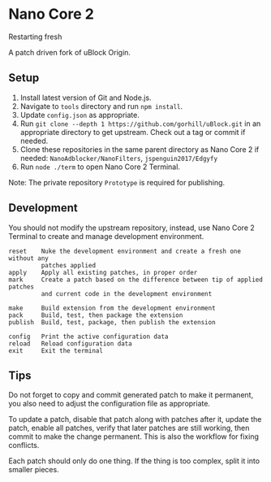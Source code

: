 # Nano Core 2

Restarting fresh

A patch driven fork of uBlock Origin.

## Setup

1. Install latest version of Git and Node.js.
2. Navigate to `tools` directory and run `npm install`.
3. Update `config.json` as appropriate.
4. Run `git clone --depth 1 https://github.com/gorhill/uBlock.git` in an
   appropriate directory to get upstream. Check out a tag or commit if needed.
5. Clone these repositories in the same parent directory as Nano Core 2 if
   needed: `NanoAdblocker/NanoFilters`, `jspenguin2017/Edgyfy`
6. Run `node ./term` to open Nano Core 2 Terminal.

Note: The private repository `Prototype` is required for publishing.

## Development

You should not modify the upstream repository, instead, use Nano Core 2
Terminal to create and manage development environment.

```
reset    Nuke the development environment and create a fresh one without any
         patches applied
apply    Apply all existing patches, in proper order
mark     Create a patch based on the difference between tip of applied patches
         and current code in the development environment

make     Build extension from the development environment
pack     Build, test, then package the extension
publish  Build, test, package, then publish the extension

config   Print the active configuration data
reload   Reload configuration data
exit     Exit the terminal
```

## Tips

Do not forget to copy and commit generated patch to make it permanent, you also
need to adjust the configuration file as appropriate.

To update a patch, disable that patch along with patches after it, update the
patch, enable all patches, verify that later patches are still working, then
commit to make the change permanent. This is also the workflow for fixing
conflicts.

Each patch should only do one thing. If the thing is too complex, split it into
smaller pieces.
